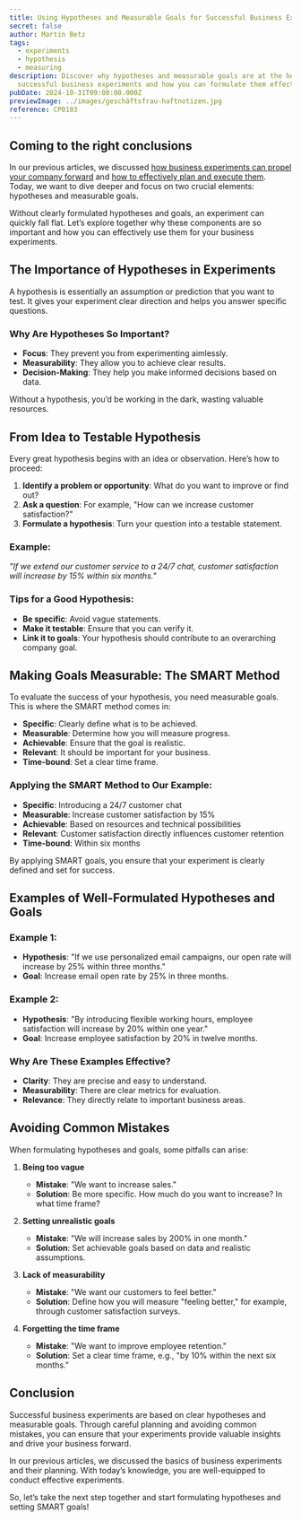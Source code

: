 ```yaml
---
title: Using Hypotheses and Measurable Goals for Successful Business Experiments
secret: false
author: Martin Betz
tags:
  - experiments
  - hypothesis
  - measuring
description: Discover why hypotheses and measurable goals are at the heart of
  successful business experiments and how you can formulate them effectively.
pubDate: 2024-10-31T09:00:00.000Z
previewImage: ../images/geschäftsfrau-haftnotizen.jpg
reference: CP0103
---
```

## Coming to the right conclusions

In our previous articles, we discussed [how business experiments can propel your company forward](https://utxo.solutions/blog-en/business-experiments-your-key-to-business-success) and [how to effectively plan and execute them](https://utxo.solutions/blog-en/effective-business-experiments-planning-and-execution). Today, we want to dive deeper and focus on two crucial elements: hypotheses and measurable goals.

Without clearly formulated hypotheses and goals, an experiment can quickly fall flat. Let’s explore together why these components are so important and how you can effectively use them for your business experiments.

## The Importance of Hypotheses in Experiments

A hypothesis is essentially an assumption or prediction that you want to test. It gives your experiment clear direction and helps you answer specific questions.

### Why Are Hypotheses So Important?

* **Focus**: They prevent you from experimenting aimlessly.
* **Measurability**: They allow you to achieve clear results.
* **Decision-Making**: They help you make informed decisions based on data.

Without a hypothesis, you’d be working in the dark, wasting valuable resources.

## From Idea to Testable Hypothesis

Every great hypothesis begins with an idea or observation. Here’s how to proceed:

1. **Identify a problem or opportunity**: What do you want to improve or find out?
2. **Ask a question**: For example, "How can we increase customer satisfaction?"
3. **Formulate a hypothesis**: Turn your question into a testable statement.

### Example:

*"If we extend our customer service to a 24/7 chat, customer satisfaction will increase by 15% within six months."*

### Tips for a Good Hypothesis:

* **Be specific**: Avoid vague statements.
* **Make it testable**: Ensure that you can verify it.
* **Link it to goals**: Your hypothesis should contribute to an overarching company goal.

## Making Goals Measurable: The SMART Method

To evaluate the success of your hypothesis, you need measurable goals. This is where the SMART method comes in:

* **Specific**: Clearly define what is to be achieved.
* **Measurable**: Determine how you will measure progress.
* **Achievable**: Ensure that the goal is realistic.
* **Relevant**: It should be important for your business.
* **Time-bound**: Set a clear time frame.

### Applying the SMART Method to Our Example:

* **Specific**: Introducing a 24/7 customer chat
* **Measurable**: Increase customer satisfaction by 15%
* **Achievable**: Based on resources and technical possibilities
* **Relevant**: Customer satisfaction directly influences customer retention
* **Time-bound**: Within six months

By applying SMART goals, you ensure that your experiment is clearly defined and set for success.

## Examples of Well-Formulated Hypotheses and Goals

### Example 1:

* **Hypothesis**: "If we use personalized email campaigns, our open rate will increase by 25% within three months."
* **Goal**: Increase email open rate by 25% in three months.

### Example 2:

* **Hypothesis**: "By introducing flexible working hours, employee satisfaction will increase by 20% within one year."
* **Goal**: Increase employee satisfaction by 20% in twelve months.

### Why Are These Examples Effective?

* **Clarity**: They are precise and easy to understand.
* **Measurability**: There are clear metrics for evaluation.
* **Relevance**: They directly relate to important business areas.

## Avoiding Common Mistakes

When formulating hypotheses and goals, some pitfalls can arise:

1. **Being too vague**

   * **Mistake**: "We want to increase sales."
   * **Solution**: Be more specific. How much do you want to increase? In what time frame?
2. **Setting unrealistic goals**

   * **Mistake**: "We will increase sales by 200% in one month."
   * **Solution**: Set achievable goals based on data and realistic assumptions.
3. **Lack of measurability**

   * **Mistake**: "We want our customers to feel better."
   * **Solution**: Define how you will measure "feeling better," for example, through customer satisfaction surveys.
4. **Forgetting the time frame**

   * **Mistake**: "We want to improve employee retention."
   * **Solution**: Set a clear time frame, e.g., "by 10% within the next six months."

## Conclusion

Successful business experiments are based on clear hypotheses and measurable goals. Through careful planning and avoiding common mistakes, you can ensure that your experiments provide valuable insights and drive your business forward.

In our previous articles, we discussed the basics of business experiments and their planning. With today’s knowledge, you are well-equipped to conduct effective experiments.

So, let’s take the next step together and start formulating hypotheses and setting SMART goals!
